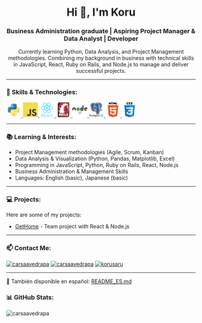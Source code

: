 <h1 align="center">Hi 👋, I'm Koru</h1>
<h3 align="center">
Business Administration graduate | Aspiring Project Manager & Data Analyst | Developer
</h3>

<p align="center">
Currently learning Python, Data Analysis, and Project Management methodologies. 
Combining my background in business with technical skills in JavaScript, React, Ruby on Rails, and Node.js to manage and deliver successful projects.
</p>

---

<h3 align="left">🚀 Skills & Technologies:</h3>
<p align="left">
<a href="https://www.python.org" target="_blank"> <img src="https://raw.githubusercontent.com/devicons/devicon/master/icons/python/python-original.svg" alt="Python" width="40" height="40"/> </a>
<a href="https://www.javascript.com" target="_blank"> <img src="https://raw.githubusercontent.com/devicons/devicon/master/icons/javascript/javascript-original.svg" alt="JavaScript" width="40" height="40"/> </a>
<a href="https://reactjs.org/" target="_blank"> <img src="https://raw.githubusercontent.com/devicons/devicon/master/icons/react/react-original-wordmark.svg" alt="React" width="40" height="40"/> </a>
<a href="https://rubyonrails.org/" target="_blank"> <img src="https://raw.githubusercontent.com/devicons/devicon/master/icons/rails/rails-original-wordmark.svg" alt="Rails" width="40" height="40"/> </a>
<a href="https://nodejs.org" target="_blank"> <img src="https://raw.githubusercontent.com/devicons/devicon/master/icons/nodejs/nodejs-original-wordmark.svg" alt="Node.js" width="40" height="40"/> </a>
<a href="https://www.postgresql.org" target="_blank"> <img src="https://raw.githubusercontent.com/devicons/devicon/master/icons/postgresql/postgresql-original-wordmark.svg" alt="PostgreSQL" width="40" height="40"/> </a>
<a href="https://www.w3.org/html/" target="_blank"> <img src="https://raw.githubusercontent.com/devicons/devicon/master/icons/html5/html5-original-wordmark.svg" alt="HTML5" width="40" height="40"/> </a>
<a href="https://www.w3schools.com/css/" target="_blank"> <img src="https://raw.githubusercontent.com/devicons/devicon/master/icons/css3/css3-original-wordmark.svg" alt="CSS3" width="40" height="40"/> </a>
</p>

---

<h3 align="left">📚 Learning & Interests:</h3>
<ul>
  <li>Project Management methodologies (Agile, Scrum, Kanban)</li>
  <li>Data Analysis & Visualization (Python, Pandas, Matplotlib, Excel)</li>
  <li>Programming in JavaScript, Python, Ruby on Rails, React, Node.js</li>
  <li>Business Administration & Management Skills</li>
  <li>Languages: English (basic), Japanese (basic)</li>
</ul>

---

<h3 align="left">💻 Projects:</h3>
<p>
Here are some of my projects:
<ul>
  <li><a href="https://github.com/Carsaavedrapa/c11-team2-GetHome">GetHome</a> - Team project with React & Node.js</li>
  <!-- Add more projects here as you complete them -->
</ul>
</p>

---

<h3 align="left">📫 Contact Me:</h3>
<p align="left">
<a href="https://linkedin.com/in/carsaavedrapa" target="blank"><img align="center" src="https://raw.githubusercontent.com/rahuldkjain/github-profile-readme-generator/master/src/images/icons/Social/linked-in-alt.svg" alt="carsaavedrapa" height="30" width="40" /></a>
<a href="https://instagram.com/carsaavedrapa" target="blank"><img align="center" src="https://raw.githubusercontent.com/rahuldkjain/github-profile-readme-generator/master/src/images/icons/Social/instagram.svg" alt="carsaavedrapa" height="30" width="40" /></a>
<a href="https://discord.gg/carsaavedrapa" target="blank"><img align="center" src="https://raw.githubusercontent.com/rahuldkjain/github-profile-readme-generator/master/src/images/icons/Social/discord.svg" alt="korusaru" height="30" width="40" /></a>
</p>

---

📌 También disponible en español: [README_ES.md](README_ES.md)

<h3 align="left">📊 GitHub Stats:</h3>
<p>
<img align="center" src="https://github-readme-stats.vercel.app/api/top-langs?username=carsaavedrapa&show_icons=true&locale=en&layout=compact" alt="carsaavedrapa" />
</p>

